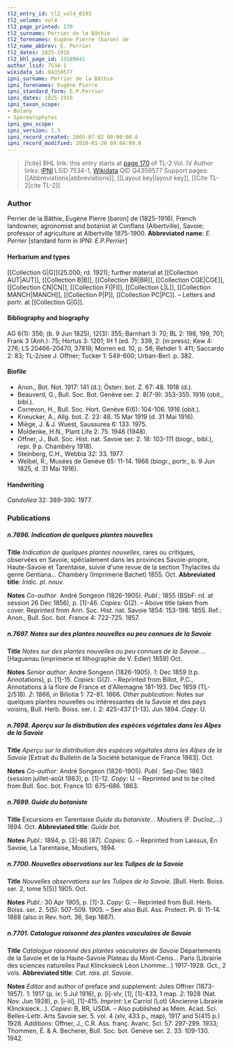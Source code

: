 ```yaml
---
tl2_entry_id: tl2_vol4_0193
tl2_volume: vol4
tl2_page_printed: 170
tl2_surname: Perrier de la Bâthie
tl2_forenames: Eugène Pierre (baron) de
tl2_name_abbrev: E. Perrier
tl2_dates: 1825-1916
tl2_bhl_page_id: 33189641
author_lsid: 7534-1
wikidata_id: Q4359577
ipni_surname: Perrier de la Bâthie
ipni_forenames: Eugène Pierre
ipni_standard_form: E.P.Perrier
ipni_dates: 1825-1916
ipni_taxon_scope: 
- Botany
- Spermatophytes
ipni_geo_scope: 
ipni_version: 1.3
ipni_record_created: 2003-07-02 00:00:00.0
ipni_record_modified: 2010-01-26 09:04:09.0
---
```


> [!cite] BHL link: this entry starts at [page 170](https://www.biodiversitylibrary.org/page/33189641) of TL-2 Vol. IV
> Author links: [IPNI](https://www.ipni.org/a/7534-1) LSID 7534-1, [Wikidata](https://www.wikidata.org/wiki/Q4359577) QID Q4359577
> Support pages: [[Abbreviations|abbreviations]], [[Layout key|layout key]], [[Cite TL-2|cite TL-2]]

### Author

Perrier de la Bâthie, Eugène Pierre \[baron\] de (1825-1916), French landowner, agronomist and botanist at Conflans (Albertville), Savoie; professor of agriculture at Albertville 1875-1900. 
**Abbreviated name**: *E. Perrier* \[standard form in IPNI: *E.P.Perrier*\]

#### Herbarium and types

[[Collection G|G]](25.000; rd. 1921); further material at [[Collection AUT|AUT]], [[Collection B|B]], [[Collection BR|BR]], [[Collection CGE|CGE]], [[Collection CN|CN]], [[Collection FI|FI]], [[Collection L|L]], [[Collection MANCH|MANCH]], [[Collection P|P]], [[Collection PC|PC]]. – Letters and portr. at [[Collection G|G]].

#### Bibliography and biography

AG 6(1): 356; (b. 9 Jun 1825), 12(3): 355; Barnhart 3: 70; BL 2: 198, 199, 701; Frank 3 (Anh.): 75; Hortus 3: 1201; IH 1 (ed. 7): 339, 2: (in press); Kew 4: 276; LS 20466-20470, 37818; Morren ed. 10, p. 58; Rehder 1: 411; Saccardo 2: 83; TL-2/see J. Offner; Tucker 1: 549-600; Urban-Berl. p. 382.

#### Biofile

- Anon., Bot. Not. 1917: 141 (d.); Österr. bot. Z. 67: 48. 1918 (d.).
- Beauverd, G., Bull. Soc. Bot. Genève ser. 2. 8(7-9): 353-355. 1916 (obit., bibl.).
- Correvon, H., Bull. Soc. Hort. Genève 6(6): 104-106. 1916 (obit.).
- Kneucker, A., Allg. bot. Z. 23: 48. 15 Mar 1919 (d. 31 Mai 1916).
- Miège, J. & J. Wuest, Saussurea 6: 133. 1975.
- Moldenke, H.N., Plant Life 2: 75. 1946 (1948).
- Offner, J., Bull. Soc. Hist. nat. Savoie ser. 2. 18: 103-111 (biogr., bibl.), repr. 9 p. Chambéry 1918).
- Steinberg, C.H., Webbia 32: 33. 1977.
- Weibel, R., Musées de Genève 65: 11-14. 1966 (biogr., portr., b. 9 Jun 1825, d. 31 Mai 1916).

#### Handwriting

*Candollea* 32: 389-390. 1977.

### Publications

##### n.7696. Indication de quelques plantes nouvelles

**Title**
*Indication de quelques plantes nouvelles*, rares ou critiques, observées en Savoie, spécialement dans les provinces Savoie-propre, Haute-Savoie et Tarentaise, suivie d'une revue de la section Thylacites du genre Gentiana... Chambéry (Imprimerie Bachet) 1855. Oct.
**Abbreviated title**: *Iridic. pl. nouv.*

**Notes**
*Co-author*. André Songeon (1826-1905).
*Publ*.: 1855 (BSbF: rd. at session 26 Dec 1856), p. \[1\]-46. *Copies*: G(2). – Above title taken from cover. Reprinted from Ann. Soc. Hist. nat. Savoie 1854: 153-198. 1855.
Ref.: Anon., Bull. Soc. bot. France 4: 722-725. 1857.

##### n.7697. Notes sur des plantes nouvelles ou peu connues de la Savoie

**Title**
*Notes sur des plantes nouvelles ou peu connues de la Savoie*.... \[Haguenau (imprimerie et lithographie de V. Edler) 1859\] Oct.

**Notes**
*Senior author*: André Songeon (1826-1905).
*1*: Dec 1859 (t.p. Annotations), p. \[1\]-15. *Copies*: G(2). – Reprinted from Billot, P.C., Annotations à la flore de France et d'Allemagne 181-193. Dec 1859 (TL-2/518).
*2*: 1866, *in* Billotia 1: 72-81. 1866.
*Other publication*: Notes sur quelques plantes nouvelles ou intéressantes de la Savoie et des pays voisins, Bull. Herb. Boiss. ser. I. 2: 425-437 \[1-13\]. Jun 1894. *Copy*: U.

##### n.7698. Aperçu sur la distribution des espèces végétales dans les Alpes de la Savoie

**Title**
*Aperçu sur la distribution des espèces végétales dans les Alpes de la Savoie* \[Extrait du Bulletin de la Société botanique de France 1863\]. Oct.

**Notes**
*Co-author*: André Songeon (1826-1905).
*Publ*.: Sep-Dec 1863 (session juillet-août 1863), p. \[1\]-12. *Copy*: U. – Reprinted and to be cited from Bull. Soc. bot. France 10: 675-686. 1863.

##### n.7699. Guide du botaniste

**Title**
Excursions en Tarentaise *Guide du botaniste*... Moutiers (F. Ducloz,...) 1894. Oct.
**Abbreviated title**: *Guide bot.*

**Notes**
*Publ*.: 1894, p. \[3\]-86 \[87\]. *Copies*: G. – Reprinted from Laissus, En Savoie, La Tarentaise, Moutiers, 1894.

##### n.7700. Nouvelles observations sur les Tulipes de la Savoie

**Title**
*Nouvelles observations sur les Tulipes de la Savoie*. \[Bull. Herb. Boiss. ser. 2, tome 5(5)\] 1905. Oct.

**Notes**
*Publ*.: 30 Apr 1905, p. \[1\]-3. *Copy*: G. – Reprinted from Bull. Herb. Boiss. ser. 2. 5(5): 507-509. 1905. – See also Bull. Ass. Protect. Pl. 6: 11-14. 1888 (also in Rev. hort. 36, Sep 1887).

##### n.7701. Catalogue raisonné des plantes vasculaires de Savoie

**Title**
*Catalogue raisonné des plantes vasculaires de Savoie* Départements de la Savoie et de la Haute-Savoie Plateau du Mont-Cenis... Paris (Librairie des sciences naturelles Paul Klincksieck Léon Lhomme...) 1917-1928. Oct., 2 vols.
**Abbreviated title**: *Cat. rais. pl. Savoie*.

**Notes**
*Editor* and author of preface and supplement: Jules Offner (1873-1957).
*1*: 1917 (p. ix: 5 Jul 1916), p. \[i\]-xlv, \[1\], \[1\]-433, 1 map.
*2*: 1928 (Nat. Nov. Jun 1928), p. \[i-iii\], \[1\]-415. *Imprint*: Le Carriol (Lot) (Ancienne Librairie Klincksieck...).
*Copies*: B, BR, USDA. – Also published as Mém. Acad. Sci. Belles-Lettr. Arts Savoie ser. 5. vol. 4 (xlv, 433 p., map), 1917 and 5(415 p.) 1928.
*Additions*: Offner, J., C.R. Ass. franç. Avanc. Sci. 57: 297-299. 1933; Thommen, É. & A. Becherer, Bull. Soc. bot. Genève ser. 2. 33: 109-130. 1942.

